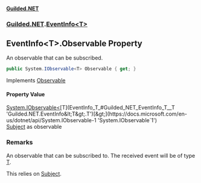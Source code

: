 
#### [Guilded.NET](Guilded_NET 'Guilded.NET')
### [Guilded.NET](Guilded_NET#Guilded_NET 'Guilded.NET').[EventInfo&lt;T&gt;](EventInfo_T_ 'Guilded.NET.EventInfo&lt;T&gt;')
## EventInfo&lt;T&gt;.Observable Property

An observable that can be subscribed.
```csharp
public System.IObservable<T> Observable { get; }
```

Implements [Observable](IEventInfo_T__Observable 'Guilded.NET.IEventInfo&lt;T&gt;.Observable')


#### Property Value
[System.IObservable&lt;](https://docs.microsoft.com/en-us/dotnet/api/System.IObservable-1 'System.IObservable`1')[T](EventInfo_T_#Guilded_NET_EventInfo_T__T 'Guilded.NET.EventInfo&lt;T&gt;.T')[&gt;](https://docs.microsoft.com/en-us/dotnet/api/System.IObservable-1 'System.IObservable`1')  
[Subject](EventInfo_T__Subject 'Guilded.NET.EventInfo&lt;T&gt;.Subject') as observable

### Remarks
  
An observable that can be subscribed to. The received event will be of type [T](EventInfo_T_#Guilded_NET_EventInfo_T__T 'Guilded.NET.EventInfo&lt;T&gt;.T').  
  
This relies on [Subject](EventInfo_T__Subject 'Guilded.NET.EventInfo&lt;T&gt;.Subject').